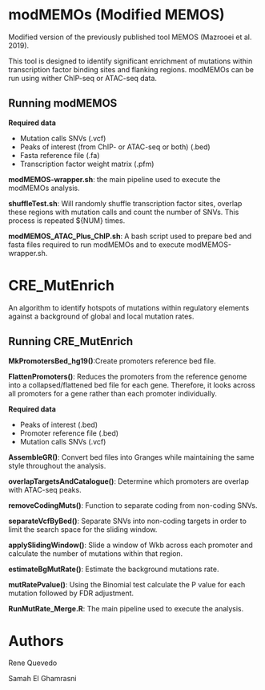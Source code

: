 # modMEMOs (Modified MEMOS)
Modified version of the previously published tool MEMOS (Mazrooei et al. 2019). 

This tool is designed to identify significant enrichment of mutations within transcription factor binding sites and flanking regions. modMEMOs can be run using wither ChIP-seq or ATAC-seq data.

## Running modMEMOS
**Required data**

* Mutation calls SNVs (.vcf)
* Peaks of interest (from ChIP- or ATAC-seq or both) (.bed)
* Fasta reference file (.fa)
* Transcription factor weight matrix (.pfm)

**modMEMOS-wrapper.sh**: the main pipeline used to execute the modMEMOs analysis.

**shuffleTest.sh**: Will randomly shuffle transcription factor sites, overlap these regions with mutation calls and count the number of SNVs. This process is repeated ${NUM} times. 

**modMEMOS_ATAC_Plus_ChIP.sh**: A bash script used to prepare bed and fasta files required to run modMEMOs and to execute modMEMOS-wrapper.sh.


# CRE_MutEnrich
An algorithm to identify hotspots of mutations within regulatory elements against a background of global and local mutation rates.

## Running CRE_MutEnrich 

**MkPromotersBed_hg19()**:Create promoters reference bed file.

**FlattenPromoters()**: Reduces the promoters from the reference genome into a collapsed/flattened bed file for each gene. Therefore, it looks across all promoters for a gene rather than each promoter individually.

**Required data**
* Peaks of interest (.bed)
* Promoter reference file (.bed)
* Mutation calls SNVs (.vcf) 

**AssembleGR()**: Convert bed files into Granges while maintaining the same style throughout the analysis.

**overlapTargetsAndCatalogue()**: Determine which promoters are overlap with ATAC-seq peaks.

**removeCodingMuts()**: Function to separate coding from non-coding SNVs.

**separateVcfByBed()**: Separate SNVs into non-coding targets in order to limit the search space for the sliding window.

**applySlidingWindow()**: Slide a window of Wkb across each promoter and calculate the number of mutations within that region.

**estimateBgMutRate()**: Estimate the background mutations rate.

**mutRatePvalue()**: Using the Binomial test calculate the P value for each mutation followed by FDR adjustment.

**RunMutRate_Merge.R**: The main pipeline used to execute the analysis.

# Authors
Rene Quevedo

Samah El Ghamrasni
